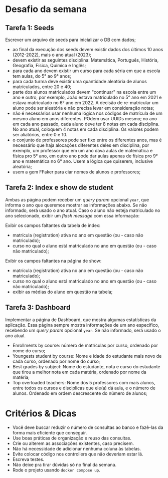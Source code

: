 # Desafio da semana

## Tarefa 1: Seeds

Escrever um arquivo de seeds para inicializar o DB com dados;

- ao final da execução dos seeds devem existir dados dos últimos 10 anos (2012-2022), mais o ano atual (2023);
- devem existir as seguintes disciplina: Matemática, Português, História, Geografia, Física, Química e Inglês;
- para cada ano devem existir um curso para cada séria em que a escola tem aulas, do 5° ao 9° anos;
- para cada turma deve existir uma quantidade aleatória de alunos matrículados, entre 20 e 40;
- parte dos alunos matriculados devem "continuar" na escola entre um ano e outro, por exemplo, João estava matriculado
no 5° ano em 2021 e estava matrículado no 6° ano em 2022. A decisão de re-matricular um aluno pode ser aleatória
e não precisa levar em consideração notas;
- não é necessários usar nenhuma lógica nos códigos de matrícula de um mesmo aluno em anos diferentes. POdem usar UUIDs
mesmo;
no ano em cada ano passado, cada aluno deve ter 8 notas em cada disciplina. No ano atual, coloquem 4 notas em cada disciplina.
Os valores podem ser aliatórios, entre 0 e 10.
- o conjunto de professores pode ser fixo entre os diferentes anos, mas é necessário que haja alocações diferentes deles
em disciplina, por exemplo, um professor que em um ano dava aulas de matemática e física pro 5° ano, em outro ano pode
dar aulas apenas de física pro 9° ano e matemática no 6° ano. Usem a lógica que quiserem, inclusive aleatória;
- usem a gem FFaker para ciar nomes de alunos e professores;

## Tarefa 2: Index e show de student

Ambas as página podem receber um _query param_ opcional `year`, que informa o ano que queremos mostrar as informações
abaixo. Se não informado, será usado o ano atual. Caso o aluno não esteja matriculado no ano selecionado, exibir um
_flash message_ com essa informação:

Exibir os campos faltantes da tabela de index:

- matrícula (registration) ativa no ano em questão (ou - caso não matriculado);
- curso no qual o aluno está matriculado no ano em questão (ou - caso não matriculado);

Exibir os campos faltantes na página de show:

- matrícula (registration) ativa no ano em questão (ou - caso não matriculado);
- curso no qual o aluno está matriculado no ano em questão (ou - caso não matriculado);
- exibir as médias do aluno em questão na tabela;

## Tarefa 3: Dashboard

Implementar a página de Dashboard, que mostra algumas estatísticas da aplicação. Essa página sempre mostra informações
de um ano específico, recebendo um _query param_ opcional `year`. Se não informado, será usado o ano atual.

- Enrollments by course: número de matrículas por curso, ordenado por nome do curso;
- Youngests student by course: Nome e idade do estudante mais novo de cada curso, ordenado por nome do curso;
- Best grades by subject: Nome do estudante, nota e curso do estudante que tirou a melhor nota em cada matéria, ordenado
por nome da matéria;
- Top overloaded teachers: Nome dos 5 professores com mais alunos, entre todos os cursos e disciplicas que ele(a) dá aula,
e o número de alunos. Ordenado em ordem descrescente do número de alunos;

# Critérios & Dicas

- Você deve buscar reduzir o número de consultas ao banco e fazê-las da forma mais eficiente que conseguir.
- Use boas práticas de organização e reuso das consultas.
- Crie ou alterem as associações existentes, caso precisem.
- Não há necessidade de adicionar nenhuma coluna às tabelas.
- Evite colocar código nos controllers que não deveriam estar lá.
- Escreva testes.
- Não deixe pra tirar dúvidas só no final da semana.
- Rode o projeto usando `docker compose up`.
